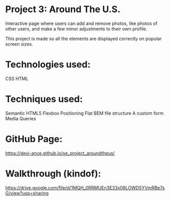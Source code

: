 # Project 3: Around The U.S.

Interactive page where users can add and remove photos, like photos of other users, and make a few minor adjustments to their own profile.

This project is made so all the elements are displayed correctly on popular screen sizes.

# Technologies used:

CSS
HTML

# Techniques used:

Semantic HTML5
Flexbox
Positioning
Flat BEM file structure
A custom form
Media Queries

# GitHub Page:

https://devi-ance.github.io/se_project_aroundtheus/

# Walkthrough (kindof):

https://drive.google.com/file/d/1MQH_0RRMUEn3E33x08LOWD5YVmRBe7sG/view?usp=sharing
